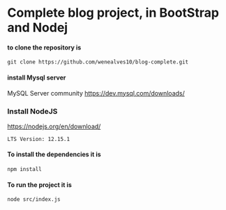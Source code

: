 # Complete blog project, in BootStrap and Nodej
#### to clone the repository is 
```git clone https://github.com/wenealves10/blog-complete.git ```
#### install Mysql server
 MySQL Server community
 https://dev.mysql.com/downloads/


### Install NodeJS
https://nodejs.org/en/download/

```LTS Version: 12.15.1```


#### To install the dependencies it is
```npm install```
#### To run the project it is
```node src/index.js```

